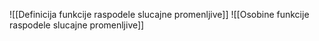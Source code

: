 ![[Definicija funkcije raspodele slucajne promenljive]]
![[Osobine funkcije raspodele slucajne promenljive]]